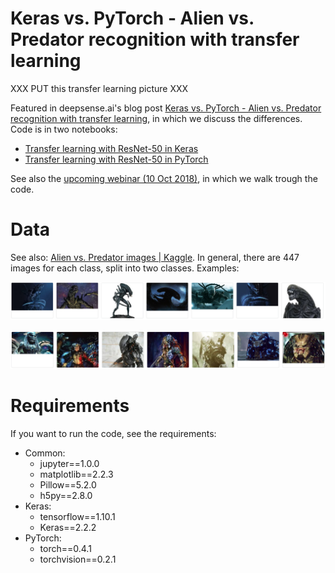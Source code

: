 # Keras vs. PyTorch - Alien vs. Predator recognition with transfer learning

XXX PUT this transfer learning picture XXX


Featured in deepsense.ai's blog post [Keras vs. PyTorch - Alien vs. Predator recognition with transfer learning](https://deepsense.ai/keras-vs-pytorch-alien-vs-predator-recognition-with-transfer-learning), in which we discuss the differences. Code is in two notebooks:

* [Transfer learning with ResNet-50 in Keras](https://github.com/buus2/keras_pytorch_01/blob/master/Keras-Resnet50.ipynb)
* [Transfer learning with ResNet-50 in PyTorch](PyTorch-Resnet50.ipynb)

See also the [upcoming webinar (10 Oct 2018)](https://www.crowdcast.io/e/KerasVersusPyTorch/register), in which we walk trough the code.

# Data

See also: [Alien vs. Predator images | Kaggle](https://www.kaggle.com/pmigdal/alien-vs-predator-images).
In general, there are 447 images for each class, split into two classes. Examples:

![](aliens.png)

![](predators.png)

# Requirements

If you want to run the code, see the requirements:

* Common:
  * jupyter==1.0.0
  * matplotlib==2.2.3
  * Pillow==5.2.0
  * h5py==2.8.0
* Keras:
  * tensorflow==1.10.1
  * Keras==2.2.2
* PyTorch:
  * torch==0.4.1
  * torchvision==0.2.1


